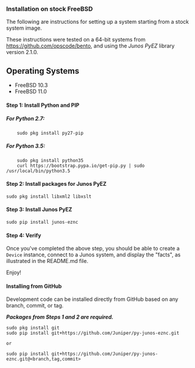 ### Installation on stock FreeBSD

The following are instructions for setting up a system starting from a stock system image.

These instructions were tested on a 64-bit systems from https://github.com/opscode/bento, and using the _Junos PyEZ_ library version 2.1.0.

Operating Systems
---------------
- FreeBSD 10.3
- FreeBSD 11.0

#### Step 1: Install Python and PIP

##### For Python 2.7:
        sudo pkg install py27-pip
##### For Python 3.5:
        sudo pkg install python35
        curl https://bootstrap.pypa.io/get-pip.py | sudo /usr/local/bin/python3.5

#### Step 2: Install packages for Junos PyEZ

    sudo pkg install libxml2 libxslt
	
#### Step 3: Install Junos PyEZ

    sudo pip install junos-eznc
    
#### Step 4: Verify

Once you've completed the above step, you should be able to create a `Device` instance, connect to a Junos system, and display the "facts", as illustrated in the README.md file.

Enjoy!


#### Installing from GitHub

Development code can be installed directly from GitHub based on any branch, commit, or tag.

***Packages from Steps 1 and 2 are required.***

    sudo pkg install git
	sudo pip install git+https://github.com/Juniper/py-junos-eznc.git
	
	or
	
	sudo pip install git+https://github.com/Juniper/py-junos-eznc.git@<branch,tag,commit>

